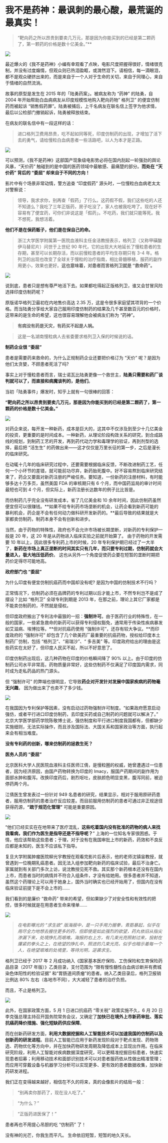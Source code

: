 # 我不是药神：最讽刺的最心酸，最荒诞的最真实！

> “靶向药之所以昂贵到要卖几万元，那是因为你能买到的已经是第二颗药了，第一颗药的价格是数十亿美金。”**


![](https://mmbiz.qpic.cn/mmbiz_jpg/zrUKoS7UUSaSicczQ0WaeuguGazqMAUbp9YfU4AjEgMyK2PCZkKGia33AgQmAeheLHOPq59yCAsF0Wic0YpU8Ia0Q/640?wx_fmt=jpeg)

最近爆火的《我不是药神》小编有幸观看了点映，电影尺度把握得很好，情绪很克制，并没有过度煽情，但观众则已热泪盈眶，或潸然泪下。请相信，每一滴眼泪，都不是观众硬挤出来的，而是来自于一个人对于生命的关切，来自于同理心，来自于情绪的自然流淌。

故事的原型是发生在 2015 年的「陆勇药案」。被病友称为 “药神” 的陆勇，自 2004 年开始帮助白血病病友从印度规模性地购入靶向药物” 格列卫” 的便宜仿制药而被起诉 “销售假药罪”。陆勇被捕后，上千名病友在联名信上签字为他求情，最后以公检部门撤销起诉，陆勇被释放结束。

在病友的联名信中有一段这样的话：


> 进口格列卫费用昂贵，吃不起如同等死，印度仿制药的出现，才增加了活下去的勇气，请给慢粒白血病患者一些活路吧，以人为本才是正路。



![](https://mmbiz.qpic.cn/mmbiz_jpg/Hj8Kv5GLqJhpZOZ1wa12JxOFyLz5vMQI8RWicV20m6CicIII25DalbT7Vw6v84Fd58rsEG5xjZmkRSUwiabWsXAqg/640?wx_fmt=jpeg)

可以预测，《我不是药神》这部国产现象级电影势必将在国内刮起一轮强劲的舆论风暴，“天价药” 触碰到的是中国的医药领域中最敏感、最痛楚的部分。**而处在 “天价药” 背后的 “委屈” 却来自于不同的方向！**


影片中有个场景非常动情，警方追查 “印度假药” 源头时，一位慢粒白血病老太太对警察说：

> 领导，我求求你，别再查「假药」了行么。这药假不假，我们这些吃的人还不知道么？我吃了三年正版药，房子吃没了，家人也被我吃垮了。现在好不容易有了便宜药，可你们非说这是「假药」。不吃药，我们就只能等死。我不想死，我想活着。

**他们不是在保药贩子，他们是在保自己的命。**


> 浙江大学医学附属第一医院血液科主任金洁教授表示，格列卫（又称甲磺酸伊马替尼片）问世于上世纪 90 年代，它的出现大大地延长了慢粒患者的生存期，甚至可以长期存活，而以前慢粒患者的平均生存期只有 3-4 年。格列卫的出现也改变了全球关于慢粒的治疗指南，相比骨髓移植，服药的副作用更小，效果也更好。**这也意味着，对患者而言格列卫就是 “救命药”。**



![](https://mmbiz.qpic.cn/mmbiz_gif/zrUKoS7UUSaSicczQ0WaeuguGazqMAUbporoUoDJxpLG6353xWKHyUeygzgP6Aj37iaJmr63uS7pbaA78hAUCLMQ/640?wx_fmt=gif)

说到底，患者只是想有尊严地活下去。如果都吃得起正版格列卫，谁又会甘冒风险选择印度仿制药呢？

原版诺华格列卫最初在内地售价高达 2.35 万，这是令很多家庭望其项背的一个价格。而当陆勇分享给大家自己服用印度仿制药的结果及几千甚至数百元的价格时，这带来的是生命的希望，这也很容易理解他会被病友们称为 “药神”。

> **有病没有药是天灾，有药买不起是人祸。**

> 这是一名湖南慢粒病人去省委要求格列卫入保的时候说的话。


**制药企业很 “委屈”**

患者是需要药来救命的，为什么正规制药企业还要把价格订为 “天价” 呢？是因为他们太贪婪，不顾患者死活了吗?

事实上对于慢粒患者而言，瑞士诺瓦比陆勇更像一个救世主，**陆勇只需要和药厂谈判就可以了，而直接和病魔谈判的，是他们**。

当初「陆勇事件」爆发时，知乎上就有一句很棒的回答：

**“靶向药之所以昂贵到要卖几万元，那是因为你能买到的已经是第二颗药了，第一颗药的价格是数十亿美金。”**

![](https://mmbiz.qpic.cn/mmbiz_jpg/IpkN0YqcYdJJMWFfMySiahxG9WwKzhx8MLYwj4X9voJT3Au063kPQPwwGSqBaezj5GUTw3a0fo7qF2GudEU0Eicg/640?wx_fmt=jpeg)

对药企来说，每开发一种新药，成本是巨大的，这其中不仅涉及到至少十几亿美金的投资，更重要的是时间成本。一种新药，从理论阶段构效关系的研究，到合成路线的规划，到制药工艺的开发，再到药代动力学和毒理学的验证，再到剂型的选择，最后把 “活生生” 的药做出来——这才仅仅是万里长征的第一步，之后是漫长的临床研究。

在动辄十几年的临床研究过程中，还要需要根据临床反馈，不断改进制药工艺，任何一个小环节的差错，就可能前功尽弃，新药胎死腹中。好不容易熬到临床研究结束了，药企又要面对新药注册的严峻任务。要知道，一份新药的注册材料，有时能够多达十万多页，虽然美国 FDA 的审核期只有 6 个月，而中国药监局的审计时间最短也可到 4 个月，但实际上，新药注册长达数年的例子比比皆是。

而仿制药几乎完全没有研发成本，省了几亿美金和 10 余年时间，因此仿制药虽然便宜但可以很赚钱。**如果不给专利药市场垄断的机会，让药企看到新药可能的暴利机会，药企是不会有任何动力做科研开发新药的。**最后导致的结果就是大家都卖仿制药，制药本身不会有创新和进步。

当然，由于药物的特殊性，政府也不会允许市场被长期垄断，对新药的专利保护一般是 20 年，这 20 年是从药物进入临床实验之前就开始算了。 由于药物的开发需要 10 年以上，因此很多专利药上市的时候，20 年专利保护期已经过了一大半了，**新药在市场上真正垄断的时间其实只有几年，而只要专利过期，仿制药就会大量进入，极大地压低药价**。 这也从另外一个角度促使药企要在短暂的垄断时期把药价定得尽可能地高。

**政府部门也 “委屈”**

为什么印度有便宜仿制抗癌药而中国却没有呢? 是因为中国的仿制技术不行吗？

正常情况下，仿制药必须在品牌药的专利过期以后才能上市，不然专利岂不是成了摆设？比如 “格列卫” 全球专利到期是 2013 年，在那之前，理论上其它厂家都是不能卖仿制药的，不然就是侵权。

但印度政府搬出了专利法中最狠的一招：**强制许可**。由于医药行业的特殊性，在一般的国家，一些紧急救命的新药可以获得专利侵权豁免，通常用于传染性疾病暴发如艾滋病、埃博拉等。**但对抗癌药使用 “强制许可”，还存有较大争议。**而印度政府的 “强制许可” 却包含了几个欧美药厂最重要的抗癌药物，授权给印度本土制药厂仿制，包括 “格列卫”、“易瑞沙”、“ 多吉美” 等。印度政府给出的理由是这些药实在太好了，但印度人民买不起，所以不好意思了。

印度仿制药出现后，这几种药物在印度的价格瞬间降了 90% 以上。由于印度的仿制药公司水平非常高，药物质量非常好，这些仿制药不仅满足了印度国内需求，同时成为走私药品的热门源头。

但 “强制许可” 的弊端也很明显，它导致**药企对开发针对发展中国家疾病的药物毫无兴趣**， 因为做出来了也卖不了多少钱。

![](https://mmbiz.qpic.cn/mmbiz_gif/zrUKoS7UUSaSicczQ0WaeuguGazqMAUbpTRLf9wj7kr2Ck0nyYKH2bHydmqGsCPRplFA0Bjuia9YQgy5oVcyXyYw/640?wx_fmt=gif)

在我国因为专利保护等因素，没有启动过药物强制许可制度。“如果政府愿意启动强仿，或者平行进口印度仿制药，去印度买药或自己制药的问题就可以解决了。” 北京大学医学部药学院陈敬博士说，强仿制度和平行进口制度我国都有，但都缺少实施细则，无法实际操作，而且涉及国际法、大国关系和国家政治等方面，执行起来会有相当难度。

**没有专利药的创新，哪来仿制药的拯救生死？**

**医务人员的 “委屈”**

北京医科大学人民医院血液科主任医师江倩，是慢粒圈的权威，她曾遭遇过一位患者，因为经济原因，由国产药物转换为印度的 Imacy，服国产药期间的副作用为面部水肿和腹泻。改换印度药后，剧烈呕吐，皮肤颜色明显变黑，腹泻同前，被迫停药两个月。

江倩医生曾发表过一份针对 949 名患者的研究，结果显示，相对于服用原研药患者，服用仿制药的患者治疗反应较差。而目前服用仿制药的患者可通过非正规途径获得药源，**“疏于规范化管理”** 可能是重要原因。

![](https://mmbiz.qpic.cn/mmbiz_jpg/zrUKoS7UUSaSicczQ0WaeuguGazqMAUbpsl45bg2fBHhicad7oyynck2TcRC20peURQHOok3K9TqJIvXC8yk8dOA/640?wx_fmt=jpeg)

“他们已经实实在在地带来了医疗混乱，**这些吃着国内没有批准的药物的病人来找我看病，我们作为医生是指导还是不指导呢？**” 上海的一位知名专家很困惑。于情，他应该帮助这些患者；于理，对于没有在我国审批上市的新药，药效和不良反应都是未知的，医生不应该私下指导。

复旦大学附属肿瘤医院柳光宇教授在观看完影片后表示，他的老师沈镇宙教授，就曾遇到一位晚期乳癌患者。因无法入组参加靶向新药的临床试验，最后不治身亡。家属就到有关部门多次上访，说沈教授见死不救。其实那个新药根本还没有在国内上市，而患者当时的病情并不符合入组条件，才没有给她用。很多患者并不知道，虽然这个药理论上可以用于她身上，国外当时确实也已经开始用了，但国内在没有临床验证前提下是不会上市的……

我们看到的是廉价 “救命药” 带来的希望，但如果缺少了对安全性和有效性的把控，很多时候就是在用患者生命来埋单......

![](https://mmbiz.qpic.cn/mmbiz_jpg/zrUKoS7UUSaSicczQ0WaeuguGazqMAUbpy050bhzjgNJl9h8Y3gmO0MjA7TovGbv6vhk1xicULMj2UFF582b5k0w/640?wx_fmt=jpeg)

> _在电影曝光的 “求生欲” 版海报中，是一只手用力握拳，青筋暴起，似乎在用尽全力地想去握住更多的药，但即使是如此强烈的欲望，药丸依旧从指尖渗漏下来，处境挣扎而艰难。海报的右上方，有几束光亮照射过来，投射在攥紧的拳头之上，在绝望的挣扎中，照进的几束光亮，似乎也暗示着每一个人，在绝望艰难的处境里，等待光明，逆袭求生。_


格列卫已经于 2017 年 2 月成功纳入《国家基本医疗保险、工伤保险和生育保险药品目录（2017 年版）》乙类目录，支付范围为 “限有慢性髓性白血病诊断并有费城染色体阳性的检验证据” 和“胃肠道间质瘤”的患者。纳入乙类目录后，格列卫报销比例达 80% 左右（各地市不同），大大减轻了患者的治疗负担。

而且，不止是格列卫。

![](https://mmbiz.qpic.cn/mmbiz_jpg/Hj8Kv5GLqJhpZOZ1wa12JxOFyLz5vMQIdYh6YicNEoib3I7tgsDic0kh9FCwNNWmTrTFobpEmXFFoUEKicsnDSicebQ/640?wx_fmt=jpeg)

此外，在国家政策方面，5 月 1 日进口抗癌药 “零关税” 政策实施不久，6 月 20 日李克强总理主持召开国务院常务会议，又确定了**加快已在境外上市新药审批、落实抗癌药降价措施、强化短缺药供应保障**。

而在创新药研发方面，**利用大数据挖掘和人工智能技术可以加速我国的仿制药以及创新药的研发进程**。目前人工智能已应用于新药发现阶段对于靶点发现、药物筛选、药物优化等方向中，并在加快药物研发周期及降低成本上显现出作用。在临床研究阶段，利用人工智能对疾病数据深度研究，可以更精准挖掘目标患者，快速实现患者招募；利用移动技术和面部识别技术可以对患者服药依从性做出精准管理；而应用可穿戴设备与机器学习分析可以实现更多、更有效的患者数据收集，加快新药研发进程。

我们正在变得越来越好，相信在不久的将来，真的会像影片的结局一般：

> “别再卖你那药了，现在没人吃了。”

> “为什么？”

> “正版药进医保了！”


患者再也不用提心吊胆的吃 “仿制药” 了！

没有神的光芒，你我生而平凡。
生命依旧短暂，短暂的地久天长。

